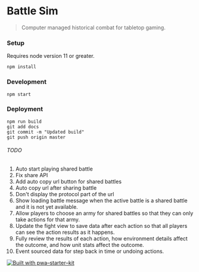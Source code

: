 # Battle Sim

> Computer managed historical combat for tabletop gaming.

### Setup

Requires node version 11 or greater.

`npm install`

### Development

`npm start`

### Deployment

```
npm run build
git add docs
git commit -m "Updated build"
git push origin master
```

###### TODO

1. Auto start playing shared battle
1. Fix share API
1. Add auto copy url button for shared battles
1. Auto copy url after sharing battle
1. Don't display the protocol part of the url
1. Show loading battle message when the active battle is a shared battle and it is not yet available.
1. Allow players to choose an army for shared battles so that they can only take actions for that army.
1. Update the fight view to save data after each action so that all players can see the action results as it happens.
1. Fully review the results of each action, how environment details affect the outcome, and how unit stats affect the outcome.
1. Event sourced data for step back in time or undoing actions.


[![Built with pwa–starter–kit](https://img.shields.io/badge/built_with-pwa–starter–kit_-blue.svg)](https://github.com/Polymer/pwa-starter-kit "Built with pwa–starter–kit")
